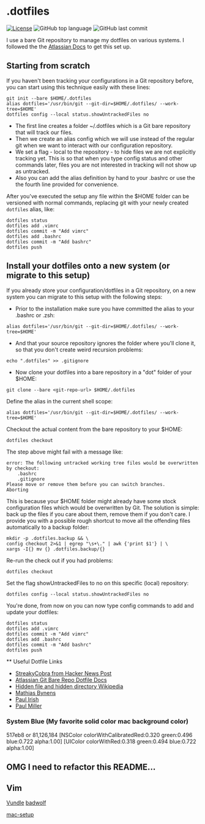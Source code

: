 # .dotfiles
[![License](https://img.shields.io/github/license/scottyvg/dotfiles.svg)](https://opensource.org/licenses/MIT)
![GitHub top language](https://img.shields.io/github/languages/top/scottyvg/dotfiles.svg)
![GitHub last commit](https://img.shields.io/github/last-commit/scottyvg/dotfiles.svg)

I use a bare Git repository to manage my dotfiles on various systems. I followed the the [Atlassian Docs](https://www.atlassian.com/git/tutorials/dotfiles) to get this set up.

## Starting from scratch

If you haven't been tracking your configurations in a Git repository before, you can start using this technique easily with these lines:

```
git init --bare $HOME/.dotfiles
alias dotfiles='/usr/bin/git --git-dir=$HOME/.dotfiles/ --work-tree=$HOME'
dotfiles config --local status.showUntrackedFiles no
```

* The first line creates a folder ~/.dotfiles which is a Git bare repository that will track our files.
* Then we create an alias config which we will use instead of the regular git when we want to interact with our configuration repository.
* We set a flag - local to the repository - to hide files we are not explicitly tracking yet. This is so that when you type config status and other commands later, files you are not interested in tracking will not show up as untracked.
* Also you can add the alias definition by hand to your .bashrc or use the the fourth line provided for convenience.

After you've executed the setup any file within the $HOME folder can be versioned with normal commands, replacing git with your newly created `dotfiles` alias, like:
```
dotfiles status
dotfiles add .vimrc
dotfiles commit -m "Add vimrc"
dotfiles add .bashrc
dotfiles commit -m "Add bashrc"
dotfiles push
```

## Install your dotfiles onto a new system (or migrate to this setup)
If you already store your configuration/dotfiles in a Git repository, on a new system you can migrate to this setup with the following steps:
* Prior to the installation make sure you have committed the alias to your .bashrc or .zsh:
```
alias dotfiles='/usr/bin/git --git-dir=$HOME/.dotfiles/ --work-tree=$HOME'
```

* And that your source repository ignores the folder where you'll clone it, so that you don't create weird recursion problems:
```
echo ".dotfiles" >> .gitignore
```

* Now clone your dotfiles into a bare repository in a "dot" folder of your $HOME:
```
git clone --bare <git-repo-url> $HOME/.dotfiles
```

Define the alias in the current shell scope:
```
alias dotfiles='/usr/bin/git --git-dir=$HOME/.dotfiles/ --work-tree=$HOME'
```

Checkout the actual content from the bare repository to your $HOME:
```
dotfiles checkout
```

The step above might fail with a message like:
```
error: The following untracked working tree files would be overwritten by checkout:
    .bashrc
    .gitignore
Please move or remove them before you can switch branches.
Aborting
```

This is because your $HOME folder might already have some stock configuration files which would be overwritten by Git. The solution is simple: back up the files if you care about them, remove them if you don't care. I provide you with a possible rough shortcut to move all the offending files automatically to a backup folder:

```
mkdir -p .dotfiles.backup && \
config checkout 2>&1 | egrep "\s+\." | awk {'print $1'} | \
xargs -I{} mv {} .dotfiles.backup/{}
```

Re-run the check out if you had problems:
```
dotfiles checkout
```

Set the flag showUntrackedFiles to no on this specific (local) repository:
```
dotfiles config --local status.showUntrackedFiles no
```

You're done, from now on you can now type config commands to add and update your dotfiles:
```
dotfiles status
dotfiles add .vimrc
dotfiles commit -m "Add vimrc"
dotfiles add .bashrc
dotfiles commit -m "Add bashrc"
dotfiles push
```

** Useful Dotfile Links
* [StreakyCobra from Hacker News Post](https://news.ycombinator.com/item?id=11070797)
* [Atlassian Git Bare Repo Dotfile Docs](https://www.atlassian.com/git/tutorials/dotfiles)
* [Hidden file and hidden directory Wikipedia](https://en.wikipedia.org/wiki/Hidden_file_and_hidden_directory)
* [Mathias Bynens](https://github.com/mathiasbynens/dotfiles)
* [Paul Irish](https://github.com/paulirish/dotfiles)
* [Paul Miller](https://github.com/paulmillr/dotfiles)

### System Blue (My favorite solid color mac background color)
517eb8
or
81,126,184
[NSColor colorWithCalibratedRed:0.320 green:0.496 blue:0.722 alpha:1.00]
[UIColor colorWithRed:0.318 green:0.494 blue:0.722 alpha:1.00]

## OMG I need to refactor this README...

## Vim
[Vundle](https://github.com/VundleVim/Vundle.vim)
[badwolf](https://raw.githubusercontent.com/sjl/badwolf/master/colors/badwolf.vim)

[mac-setup](https://sourabhbajaj.com/mac-setup/)
